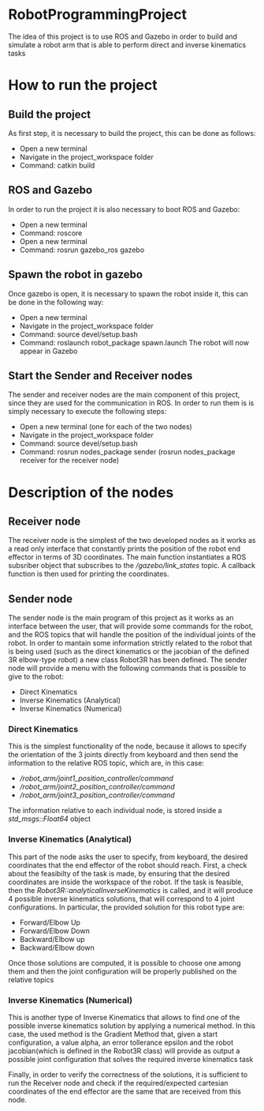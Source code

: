 # RobotProgrammingProject
The idea of this project is to use ROS and Gazebo in order to build and simulate a robot arm that is able to perform direct and inverse kinematics tasks


# How to run the project
## Build the project
As first step, it is necessary to build the project, this can be done as follows:
* Open a new terminal
* Navigate in the project_workspace folder
* Command: catkin build
## ROS and Gazebo
In order to run the project it is also necessary to boot ROS and Gazebo:
* Open a new terminal
* Command: roscore
* Open a new terminal
* Command: rosrun gazebo_ros gazebo
## Spawn the robot in gazebo
Once gazebo is open, it is necessary to spawn the robot inside it, this can be done in the following way:
* Open a new terminal
* Navigate in the project_workspace folder
* Command: source devel/setup.bash
* Command: roslaunch robot_package spawn.launch
The robot will now appear in Gazebo
## Start the Sender and Receiver nodes
The sender and receiver nodes are the main component of this project, since they are used for the communication in ROS.
In order to run them is is simply necessary to execute the following steps:
* Open a new terminal (one for each of the two nodes)
* Navigate in the project_workspace folder
* Command: source devel/setup.bash
* Command: rosrun nodes_package sender (rosrun nodes_package receiver for the receiver node)

# Description of the nodes
## Receiver node
The receiver node is the simplest of the two developed nodes as it works as a read only interface that constantly prints the position of the robot end effector in terms of 3D coordinates.
The main function instantiates a ROS subsriber object that subscribes to the */gazebo/link_states* topic.
A callback function is then used for printing the coordinates.
## Sender node
The sender node is the main program of this project as it works as an interface between the user, that will provide some commands for the robot, and the ROS topics that will handle the position of the individual joints of the robot.
In order to mantain some information strictly related to the robot that is being used (such as the direct kinematics or the jacobian of the defined 3R elbow-type robot) a new class Robot3R has been defined.
The sender node will provide a menu with the following commands that is possible to give to the robot:
* Direct Kinematics
* Inverse Kinematics (Analytical)
* Inverse Kinematics (Numerical)

### Direct Kinematics
This is the simplest functionality of the node, because it allows to specify the orientation of the 3 joints directly from keyboard and then send the information to the relative ROS topic, which are, in this case:
* */robot_arm/joint1_position_controller/command*
* */robot_arm/joint2_position_controller/command*
* */robot_arm/joint3_position_controller/command*

The information relative to each individual node, is stored inside a *std_msgs::Float64* object
### Inverse Kinematics (Analytical)
This part of the node asks the user to specify, from keyboard, the desired coordinates that the end effector of the robot should reach.
First, a check about the feasibilty of the task is made, by ensuring that the desired coordinates are inside the workspace of the robot.
If the task is feasible, then the *Robot3R::analyticalInverseKinematics* is called, and it will produce 4 possible inverse kinematics solutions, that will correspond to 4 joint configurations. In particular, the provided solution for this robot type are:
* Forward/Elbow Up
* Forward/Elbow Down
* Backward/Elbow up
* Backward/Elbow down

Once those solutions are computed, it is possible to choose one among them and then the joint configuration will be properly published on the relative topics
### Inverse Kinematics (Numerical)
This is another type of Inverse Kinematics that allows to find one of the possible inverse kinematics solution by applying a numerical method.
In this case, the used method is the Gradient Method that, given a start configuration, a value alpha, an error tollerance epsilon and the robot jacobian(which is defined in the Robot3R class) will provide as output a possible joint configuration that solves the required inverse kinematics task

Finally, in order to verify the correctness of the solutions, it is sufficient to run the Receiver node and check if the required/expected cartesian coordinates of the end effector are the same that are received from this node.
